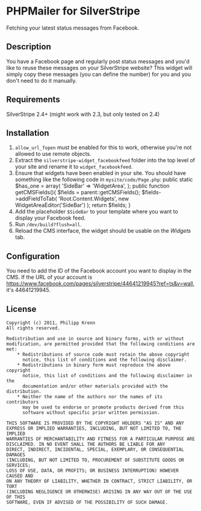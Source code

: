 # PHPMailer for SilverStripe
Fetching your latest status messages from Facebook.


## Description
You have a Facebook page and regularly post status messages and you'd like to reuse these messages on your SilverStripe website? This widget will simply copy these messages (you can define the number) for you and you don't need to do it manually.


## Requirements
SilverStripe 2.4+ (might work with 2.3, but only tested on 2.4)


## Installation
1. ``allow_url_fopen`` must be enabled for this to work, otherwise you're not allowed to use remote objects. 
2. Extract the ``silverstripe-widget_facebookfeed`` folder into the top level of your site and rename it to ``widget_facebookfeed``.
3. Ensure that widgets have been enabled in your site. You should have something like the following code in ``mysite/code/Page.php``:
          public static $has_one = array(
            'SideBar' => 'WidgetArea',
          );
          public function getCMSFields(){
            $fields = parent::getCMSFields();
            $fields->addFieldToTab(
              'Root.Content.Widgets',
              new WidgetAreaEditor('SideBar')
            );
            return $fields;
          }
3. Add the placeholder ``$SideBar`` to your template where you want to display your Facebook feed.
4. Run ``/dev/build?flush=all``.
5. Reload the CMS interface, the widget should be usable on the *Widgets* tab.


## Configuration
You need to add the ID of the Facebook account you want to display in the CMS. If the URL of your account is https://www.facebook.com/pages/silverstripe/44641219945?ref=ts&v=wall, it's 44641219945.



## License
    Copyright (c) 2011, Philipp Krenn
    All rights reserved.
   
    Redistribution and use in source and binary forms, with or without
    modification, are permitted provided that the following conditions are met:
        * Redistributions of source code must retain the above copyright
          notice, this list of conditions and the following disclaimer.
        * Redistributions in binary form must reproduce the above copyright
          notice, this list of conditions and the following disclaimer in the
          documentation and/or other materials provided with the distribution.
        * Neither the name of the authors nor the names of its contributors
          may be used to endorse or promote products derived from this
          software without specific prior written permission.

    THIS SOFTWARE IS PROVIDED BY THE COPYRIGHT HOLDERS "AS IS" AND ANY
    EXPRESS OR IMPLIED WARRANTIES, INCLUDING, BUT NOT LIMITED TO, THE IMPLIED
    WARRANTIES OF MERCHANTABILITY AND FITNESS FOR A PARTICULAR PURPOSE ARE
    DISCLAIMED. IN NO EVENT SHALL THE AUTHORS BE LIABLE FOR ANY
    DIRECT, INDIRECT, INCIDENTAL, SPECIAL, EXEMPLARY, OR CONSEQUENTIAL DAMAGES
    (INCLUDING, BUT NOT LIMITED TO, PROCUREMENT OF SUBSTITUTE GOODS OR SERVICES;
    LOSS OF USE, DATA, OR PROFITS; OR BUSINESS INTERRUPTION) HOWEVER CAUSED AND
    ON ANY THEORY OF LIABILITY, WHETHER IN CONTRACT, STRICT LIABILITY, OR TORT
    (INCLUDING NEGLIGENCE OR OTHERWISE) ARISING IN ANY WAY OUT OF THE USE OF THIS
    SOFTWARE, EVEN IF ADVISED OF THE POSSIBILITY OF SUCH DAMAGE.